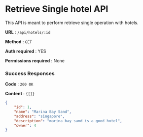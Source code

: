 # Retrieve Single hotel API

This API is meant to perform retrieve single operation with hotels.

**URL** : `/api/hotels/:id`

**Method** : `GET`

**Auth required** : YES

**Permissions required** : None

### Success Responses

**Code** : `200 OK`

**Content** : `{[]}`

```json
{
    "id": 1,
    "name": "Marina Bay Sand",
    "address": "singapore",
    "description": "marina bay sand is a good hotel",
    "owner": 4
}
```



